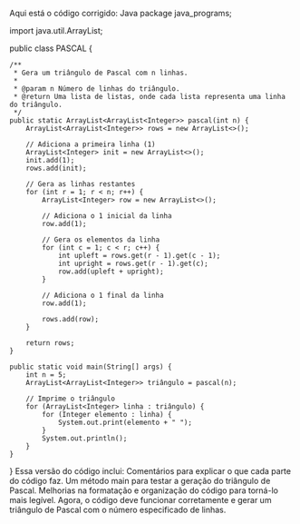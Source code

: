 Aqui está o código corrigido:
Java
package java_programs;

import java.util.ArrayList;

public class PASCAL {

    /**
     * Gera um triângulo de Pascal com n linhas.
     * 
     * @param n Número de linhas do triângulo.
     * @return Uma lista de listas, onde cada lista representa uma linha do triângulo.
     */
    public static ArrayList<ArrayList<Integer>> pascal(int n) {
        ArrayList<ArrayList<Integer>> rows = new ArrayList<>();

        // Adiciona a primeira linha (1)
        ArrayList<Integer> init = new ArrayList<>();
        init.add(1);
        rows.add(init);

        // Gera as linhas restantes
        for (int r = 1; r < n; r++) {
            ArrayList<Integer> row = new ArrayList<>();

            // Adiciona o 1 inicial da linha
            row.add(1);

            // Gera os elementos da linha
            for (int c = 1; c < r; c++) {
                int upleft = rows.get(r - 1).get(c - 1);
                int upright = rows.get(r - 1).get(c);
                row.add(upleft + upright);
            }

            // Adiciona o 1 final da linha
            row.add(1);

            rows.add(row);
        }

        return rows;
    }

    public static void main(String[] args) {
        int n = 5;
        ArrayList<ArrayList<Integer>> triângulo = pascal(n);

        // Imprime o triângulo
        for (ArrayList<Integer> linha : triângulo) {
            for (Integer elemento : linha) {
                System.out.print(elemento + " ");
            }
            System.out.println();
        }
    }
}
Essa versão do código inclui:
Comentários para explicar o que cada parte do código faz.
Um método main para testar a geração do triângulo de Pascal.
Melhorias na formatação e organização do código para torná-lo mais legível.
Agora, o código deve funcionar corretamente e gerar um triângulo de Pascal com o número especificado de linhas.
